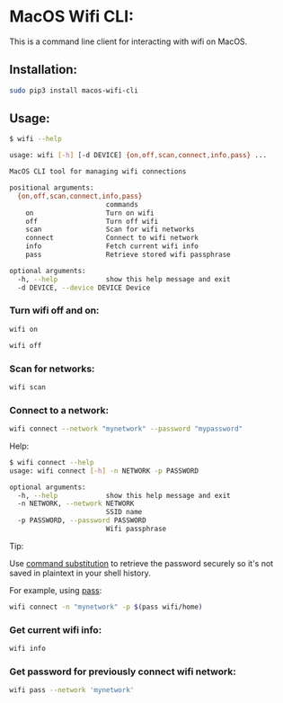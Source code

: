 # MacOS Wifi CLI:

This is a command line client for interacting with wifi on MacOS.


## Installation:

```bash
sudo pip3 install macos-wifi-cli
```


## Usage:

```bash
$ wifi --help

usage: wifi [-h] [-d DEVICE] {on,off,scan,connect,info,pass} ...

MacOS CLI tool for managing wifi connections

positional arguments:
  {on,off,scan,connect,info,pass}
                        commands
    on                  Turn on wifi
    off                 Turn off wifi
    scan                Scan for wifi networks
    connect             Connect to wifi network
    info                Fetch current wifi info
    pass                Retrieve stored wifi passphrase

optional arguments:
  -h, --help            show this help message and exit
  -d DEVICE, --device DEVICE Device

```

### Turn wifi off and on:

```bash
wifi on
```

```bash
wifi off
```

### Scan for networks:

```bash
wifi scan
```

### Connect to a network:

```bash
wifi connect --network "mynetwork" --password "mypassword"
```

Help:

```bash
$ wifi connect --help
usage: wifi connect [-h] -n NETWORK -p PASSWORD

optional arguments:
  -h, --help            show this help message and exit
  -n NETWORK, --network NETWORK
                        SSID name
  -p PASSWORD, --password PASSWORD
                        Wifi passphrase
```

Tip:

Use [command substitution](https://www.gnu.org/software/bash/manual/html_node/Command-Substitution.html) to retrieve the password securely so it's not saved in plaintext in your shell history.

For example, using [pass](https://www.passwordstore.org/):

```bash
wifi connect -n "mynetwork" -p $(pass wifi/home)
```


### Get current wifi info:

```bash
wifi info
```

### Get password for previously connect wifi network:

```bash
wifi pass --network 'mynetwork'
```
